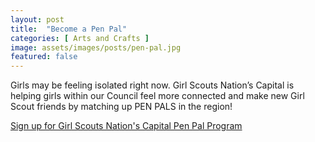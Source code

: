```yaml
---
layout: post
title:  "Become a Pen Pal"
categories: [ Arts and Crafts ]
image: assets/images/posts/pen-pal.jpg
featured: false
---
```


Girls may be feeling isolated right now. Girl Scouts Nation’s Capital is helping girls within our Council feel more connected and make new Girl Scout friends by matching up PEN PALS in the region!


[Sign up for Girl Scouts Nation's Capital Pen Pal Program](https://www.surveymonkey.com/r/GSCNCPENPAL)
